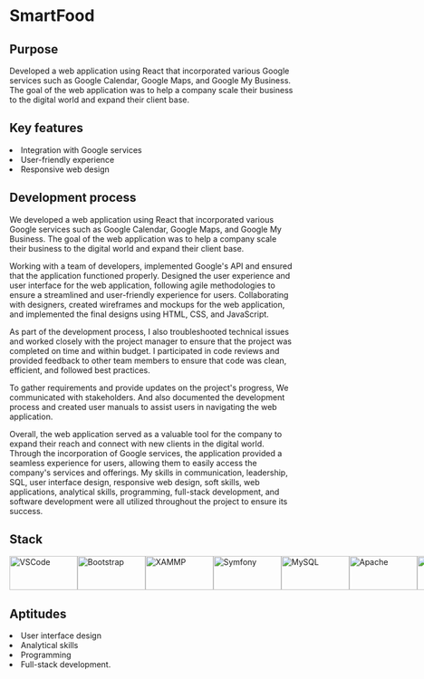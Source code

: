 <h1>SmartFood</h1>
<h2>Purpose</h2>
<p>Developed a web application using React that incorporated various Google services such as Google Calendar, Google Maps, and Google My Business. The goal of the web application was to help a company scale their business to the digital world and expand their client base.</p>
<h2>Key features</h2>
<li>Integration with Google services</li>
<li>User-friendly experience</li>
<li>Responsive web design</li>
<h2>Development process</h2>
<p>We developed a web application using React that incorporated various Google services such as Google Calendar, Google Maps, and Google My Business. The goal of the web application was to help a company scale their business to the digital world and expand their client base.

Working with a team of developers,  implemented Google's API and ensured that the application functioned properly. Designed the user experience and user interface for the web application, following agile methodologies to ensure a streamlined and user-friendly experience for users. Collaborating with designers, created wireframes and mockups for the web application, and implemented the final designs using HTML, CSS, and JavaScript.

As part of the development process, I also troubleshooted technical issues and worked closely with the project manager to ensure that the project was completed on time and within budget. I participated in code reviews and provided feedback to other team members to ensure that code was clean, efficient, and followed best practices.

To gather requirements and provide updates on the project's progress, We communicated with stakeholders. And also documented the development process and created user manuals to assist users in navigating the web application.

Overall, the web application served as a valuable tool for the company to expand their reach and connect with new clients in the digital world. Through the incorporation of Google services, the application provided a seamless experience for users, allowing them to easily access the company's services and offerings. My skills in communication, leadership, SQL, user interface design, responsive web design, soft skills, web applications, analytical skills, programming, full-stack development, and software development were all utilized throughout the project to ensure its success.</p>
<h2>Stack</h2>

<div width="400" height="400"style="display:flex" style="margin-left:50" >
<img style="display: flex-wrap" align="center"  height="60" width="120" alt="VSCode" src="https://img.shields.io/badge/Visual_Studio_Code-0078D4?style=for-the-badge&logo=visual%20studio%20code&logoColor=white"/>
<img style="display: flex-wrap" align="center"  height="60" width="120" alt="Bootstrap" src="https://img.shields.io/badge/Bootstrap-563D7C?style=for-the-badge&logo=bootstrap&logoColor=white"/>
<img style="display: flex-wrap" align="center"  height="60" width="120" alt="XAMMP" src="https://img.shields.io/badge/Xampp-F37623?style=for-the-badge&logo=xampp&logoColor=white"/>
<img style="display: flex-wrap" align="center"  height="60" width="120" alt="Symfony" src="https://img.shields.io/badge/Symfony-000000?style=for-the-badge&logo=Symfony&logoColor=white"/>
<img style="display: flex-wrap" align="center"  height="60" width="120" alt="MySQL" src="https://img.shields.io/badge/MySQL-005C84?style=for-the-badge&logo=mysql&logoColor=white"/>
<img style="display: flex-wrap" align="center"  height="60" width="120" alt="Apache" src="https://img.shields.io/badge/Apache-D22128?style=for-the-badge&logo=Apache&logoColor=white"/>
<img style="display: flex-wrap" align="center"  height="60" width="120" alt="GitHub" src="https://img.shields.io/badge/GitHub-100000?style=for-the-badge&logo=github&logoColor=white"/>
<img style="display: flex-wrap" align="center"  height="60" width="120" alt="Git" src="https://img.shields.io/badge/GIT-E44C30?style=for-the-badge&logo=git&logoColor=white"/>
<img style="display: flex-wrap" align="center"  height="60" width="120" alt="PHP" src="https://img.shields.io/badge/PHP-777BB4?style=for-the-badge&logo=php&logoColor=white"/>
<img style="display: flex-wrap" align="center"  height="60" width="120" alt="Composer" src="https://img.shields.io/badge/Composer-885630?style=for-the-badge&logo=Composer&logoColor=white"/>
<img style="display: flex-wrap" align="center"  height="60" width="120" alt="Jest" src="https://img.shields.io/badge/Jest-C21325?style=for-the-badge&logo=jest&logoColor=white"/>
</div>

<h2>Aptitudes</h2>
<li>User interface design</li>
<li>Analytical skills</li>
<li>Programming</li>
<li>Full-stack development.</li>
